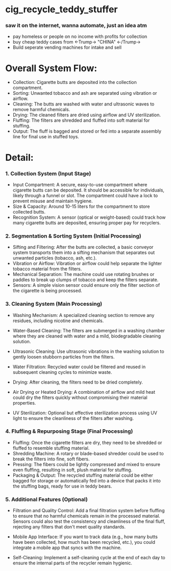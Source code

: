 # cig_recycle_teddy_stuffer
### saw it on the internet, wanna automate, just an idea atm
- pay homeless or people on no income with profits for collection
- buy cheap teddy cases from <-Trump-> "CHINA" <-/Trump->
- Build seperate vending machines for intake and sell


# Overall System Flow:
- Collection: Cigarette butts are deposited into the collection compartment.
- Sorting: Unwanted tobacco and ash are separated using vibration or airflow.
- Cleaning: The butts are washed with water and ultrasonic waves to remove harmful chemicals.
- Drying: The cleaned filters are dried using airflow and UV sterilization.
- Fluffing: The filters are shredded and fluffed into soft material for stuffing.
- Output: The fluff is bagged and stored or fed into a separate assembly line for final use in stuffed toys.

# Detail:
### 1. Collection System (Input Stage)
- Input Compartment: A secure, easy-to-use compartment where cigarette butts can be deposited. It should be accessible for individuals, likely through a funnel or slot. The compartment could have a lock to prevent misuse and maintain hygiene.
- Size & Capacity: Around 10-15 liters for the compartment to store collected butts.
- Recognition System: A sensor (optical or weight-based) could track how many cigarette butts are deposited, ensuring proper pay for recyclers.

### 2. Segmentation & Sorting System (Initial Processing)
- Sifting and Filtering: After the butts are collected, a basic conveyor system transports them into a sifting mechanism that separates out unwanted particles (tobacco, ash, etc.).
- Vibration or Airflow: Vibration or airflow could help separate the lighter tobacco material from the filters.
- Mechanical Separation: The machine could use rotating brushes or paddles to break up clumps of tobacco and keep the filters separate.
- Sensors: A simple vision sensor could ensure only the filter section of the cigarette is being processed.

### 3. Cleaning System (Main Processing)

- Washing Mechanism: A specialized cleaning section to remove any residues, including nicotine and chemicals.
- Water-Based Cleaning: The filters are submerged in a washing chamber where they are cleaned with water and a mild, biodegradable cleaning solution.
- Ultrasonic Cleaning: Use ultrasonic vibrations in the washing solution to gently loosen stubborn particles from the filters.
- Water Filtration: Recycled water could be filtered and reused in subsequent cleaning cycles to minimize waste.
- Drying: After cleaning, the filters need to be dried completely.

- Air Drying or Heated Drying: A combination of airflow and mild heat could dry the filters quickly without compromising their material properties.
- UV Sterilization: Optional but effective sterilization process using UV light to ensure the cleanliness of the filters after washing.

### 4. Fluffing & Repurposing Stage (Final Processing)
- Fluffing: Once the cigarette filters are dry, they need to be shredded or fluffed to resemble stuffing material.
- Shredding Machine: A rotary or blade-based shredder could be used to break the filters into fine, soft fibers.
- Pressing: The fibers could be lightly compressed and mixed to ensure even fluffing, resulting in soft, plush material for stuffing.
- Packaging & Output: The recycled stuffing material could be either bagged for storage or automatically fed into a device that packs it into the stuffing bags, ready for use in teddy bears.

### 5. Additional Features (Optional)
- Filtration and Quality Control: Add a final filtration system before fluffing to ensure that no harmful chemicals remain in the processed material. Sensors could also test the consistency and cleanliness of the final fluff, rejecting any filters that don't meet quality standards.

- Mobile App Interface: If you want to track data (e.g., how many butts have been collected, how much has been recycled, etc.), you could integrate a mobile app that syncs with the machine.

- Self-Cleaning: Implement a self-cleaning cycle at the end of each day to ensure the internal parts of the recycler remain hygienic.
